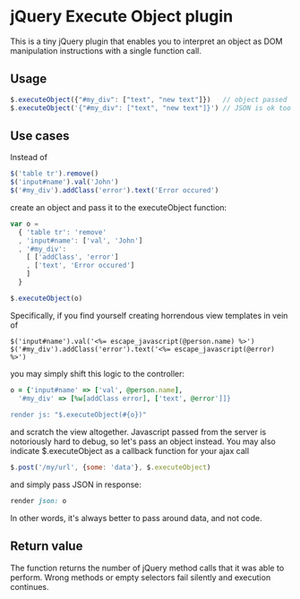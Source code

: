 # jQuery Execute Object plugin

This is a tiny jQuery plugin that enables you to interpret an object as DOM manipulation instructions with a single function call.

## Usage

```javascript
$.executeObject({"#my_div": ["text", "new text"]})   // object passed
$.executeObject('{"#my_div": ["text", "new text"]}') // JSON is ok too
```

## Use cases

Instead of

```javascript
$('table tr').remove()
$('input#name').val('John')
$('#my_div').addClass('error').text('Error occured')
```
create an object and pass it to the executeObject function:

```javascript
var o =
  { 'table tr': 'remove'
  , 'input#name': ['val', 'John']
  , '#my_div':
    [ ['addClass', 'error']
    , ['text', 'Error occured']
    ]
  }

$.executeObject(o)
```
Specifically, if you find yourself creating horrendous view templates in vein of

```erb
$('input#name').val('<%= escape_javascript(@person.name) %>')
$('#my_div').addClass('error').text('<%= escape_javascript(@error) %>')
```

you may simply shift this logic to the controller:
```ruby
o = {'input#name' => ['val', @person.name], 
  '#my_div' => [%w[addClass error], ['text', @error']]}
  
render js: "$.executeObject(#{o})"
```
and scratch the view altogether.  Javascript passed from the server is notoriously hard to debug, so let's pass an object instead.  You may also indicate $.executeObject as a callback function for your ajax call
```javascript
$.post('/my/url', {some: 'data'}, $.executeObject)
```

and simply pass JSON in response:
```ruby
render json: o
```

In other words, it's always better to pass around data, and not code.

## Return value
The function returns the number of jQuery method calls that it was able to perform.  Wrong methods or empty selectors fail silently and execution continues.


